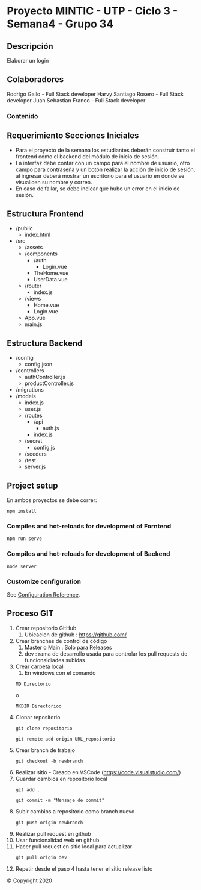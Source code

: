 # Proyecto MINTIC - UTP - Ciclo 3 - Semana4 - Grupo 34

## Descripción

Elaborar un login

## Colaboradores
Rodrigo Gallo - Full Stack developer
Harvy Santiago Rosero - Full Stack developer
Juan Sebastian Franco - Full Stack developer

### Contenido

## Requerimiento Secciones Iniciales

- Para el proyecto de la semana los estudiantes deberán construir tanto el frontend como el backend del módulo de inicio de sesión.
- La interfaz debe contar con un campo para el nombre de usuario, otro campo para contraseña y un botón realizar la acción de inicio de sesión, al ingresar deberá mostrar un escritorio para el usuario en donde se visualicen su nombre y correo. 
- En caso de fallar, se debe indicar que hubo un error en el inicio de sesión.

## Estructura Frontend

- /public
  - index.html
- /src
  - /assets
  - /components
    - /auth
      - Login.vue
    - TheHome.vue
    - UserData.vue
  - /router
    - index.js
  - /views 
    - Home.vue
    - Login.vue
  - App.vue
  - main.js

## Estructura Backend

- /config
  - config.json
- /controllers
  - authController.js
  - productController.js
- /migrations
- /models
  - index.js
  - user.js
  - /routes
    - /api
      - auth.js
    - index.js
  - /secret
    - config.js
  - /seeders
  - /test
  - server.js

## Project setup
En ambos proyectos se debe correr:

```
npm install
```

### Compiles and hot-reloads for development of Forntend
```
npm run serve
```

### Compiles and hot-reloads for development of Backend
```
node server
```

### Customize configuration
See [Configuration Reference](https://cli.vuejs.org/config/).

## Proceso GIT

1. Crear repositorio GitHub 
   1. Ubicacion de github : https://github.com/
2. Crear branches de control de código
   1. Master o Main : Solo para Releases
   2. dev :  rama de desarrollo usada para controlar los pull requests de funcionaldiades subidas
3. Crear carpeta local 
   1. En windows con el comando 
   ```
   MD Directorio
   ```
   o
   ```
   MKDIR Directorioo 
   ```
4. Clonar repositorio 
   ```
   git clone repositorio
   ```
   ```
   git remote add origin URL_repositorio
   ```
5. Crear branch de trabajo 
   ```
   git checkout -b newbranch
   ```
6. Realizar sitio - Creado en VSCode (https://code.visualstudio.com/)
7. Guardar cambios en repositorio local 
   ```
   git add .
   ```
   ```
   git commit -m "Mensaje de commit"
   ```
8. Subir cambios a repositorio como branch nuevo
   ```
   git push origin newbranch
   ```
9.  Realizar pull request en github
   1. Usar funcionalidad  web en github
10. Hacer pull request en sitio local para actualizar
    ```
    git pull origin dev
    ```
12. Repetir desde el paso 4 hasta tener el sitio release listo


&copy; Copyright 2020 


